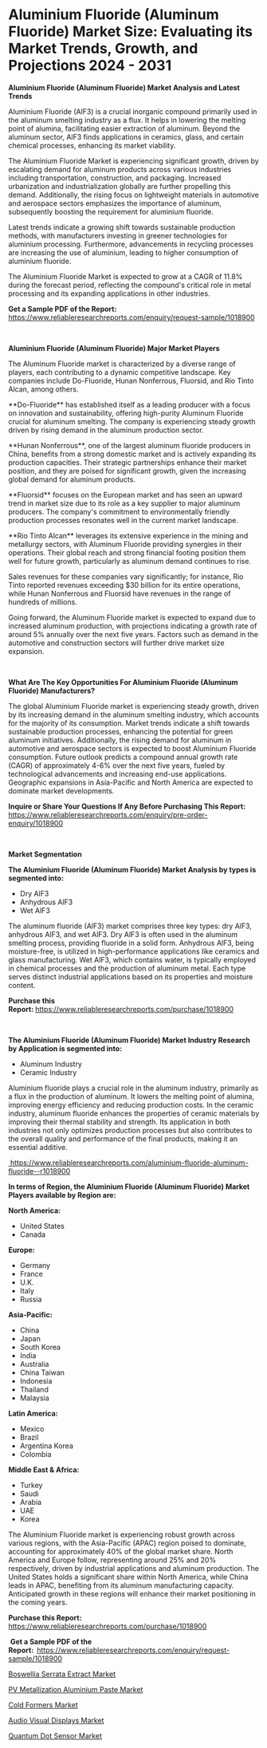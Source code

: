 <p><h1>Aluminium Fluoride (Aluminum Fluoride) Market Size: Evaluating its Market Trends, Growth, and Projections 2024 - 2031</h1></p><p><strong>Aluminium Fluoride (Aluminum Fluoride) Market Analysis and Latest Trends</strong></p>
<p><p>Aluminium Fluoride (AlF3) is a crucial inorganic compound primarily used in the aluminum smelting industry as a flux. It helps in lowering the melting point of alumina, facilitating easier extraction of aluminum. Beyond the aluminum sector, AlF3 finds applications in ceramics, glass, and certain chemical processes, enhancing its market viability.</p><p>The Aluminium Fluoride Market is experiencing significant growth, driven by escalating demand for aluminum products across various industries including transportation, construction, and packaging. Increased urbanization and industrialization globally are further propelling this demand. Additionally, the rising focus on lightweight materials in automotive and aerospace sectors emphasizes the importance of aluminum, subsequently boosting the requirement for aluminium fluoride.</p><p>Latest trends indicate a growing shift towards sustainable production methods, with manufacturers investing in greener technologies for aluminium processing. Furthermore, advancements in recycling processes are increasing the use of aluminium, leading to higher consumption of aluminium fluoride. </p><p>The Aluminium Fluoride Market is expected to grow at a CAGR of 11.8% during the forecast period, reflecting the compound's critical role in metal processing and its expanding applications in other industries.</p></p>
<p><strong>Get a Sample PDF of the Report:&nbsp;</strong> <a href="https://www.reliableresearchreports.com/enquiry/request-sample/1018900">https://www.reliableresearchreports.com/enquiry/request-sample/1018900</a></p>
<p>&nbsp;</p>
<p><strong>Aluminium Fluoride (Aluminum Fluoride) Major Market Players</strong></p>
<p><p>The Aluminum Fluoride market is characterized by a diverse range of players, each contributing to a dynamic competitive landscape. Key companies include Do-Fluoride, Hunan Nonferrous, Fluorsid, and Rio Tinto Alcan, among others.</p><p>**Do-Fluoride** has established itself as a leading producer with a focus on innovation and sustainability, offering high-purity Aluminum Fluoride crucial for aluminum smelting. The company is experiencing steady growth driven by rising demand in the aluminum production sector.</p><p>**Hunan Nonferrous**, one of the largest aluminum fluoride producers in China, benefits from a strong domestic market and is actively expanding its production capacities. Their strategic partnerships enhance their market position, and they are poised for significant growth, given the increasing global demand for aluminum products.</p><p>**Fluorsid** focuses on the European market and has seen an upward trend in market size due to its role as a key supplier to major aluminum producers. The company's commitment to environmentally friendly production processes resonates well in the current market landscape.</p><p>**Rio Tinto Alcan** leverages its extensive experience in the mining and metallurgy sectors, with Aluminum Fluoride providing synergies in their operations. Their global reach and strong financial footing position them well for future growth, particularly as aluminum demand continues to rise.</p><p>Sales revenues for these companies vary significantly; for instance, Rio Tinto reported revenues exceeding $30 billion for its entire operations, while Hunan Nonferrous and Fluorsid have revenues in the range of hundreds of millions.</p><p>Going forward, the Aluminum Fluoride market is expected to expand due to increased aluminum production, with projections indicating a growth rate of around 5% annually over the next five years. Factors such as demand in the automotive and construction sectors will further drive market size expansion.</p></p>
<p>&nbsp;</p>
<p><strong>What Are The Key Opportunities For Aluminium Fluoride (Aluminum Fluoride) Manufacturers?</strong></p>
<p><p>The global Aluminium Fluoride market is experiencing steady growth, driven by its increasing demand in the aluminum smelting industry, which accounts for the majority of its consumption. Market trends indicate a shift towards sustainable production processes, enhancing the potential for green aluminum initiatives. Additionally, the rising demand for aluminum in automotive and aerospace sectors is expected to boost Aluminium Fluoride consumption. Future outlook predicts a compound annual growth rate (CAGR) of approximately 4-6% over the next five years, fueled by technological advancements and increasing end-use applications. Geographic expansions in Asia-Pacific and North America are expected to dominate market developments.</p></p>
<p><strong>Inquire or Share Your Questions If Any Before Purchasing This Report:</strong> <a href="https://www.reliableresearchreports.com/enquiry/pre-order-enquiry/1018900">https://www.reliableresearchreports.com/enquiry/pre-order-enquiry/1018900</a></p>
<p>&nbsp;</p>
<p><strong>Market Segmentation</strong></p>
<p><strong>The Aluminium Fluoride (Aluminum Fluoride) Market Analysis by types is segmented into:</strong></p>
<p><ul><li>Dry AlF3</li><li>Anhydrous AlF3</li><li>Wet AlF3</li></ul></p>
<p><p>The aluminum fluoride (AlF3) market comprises three key types: dry AlF3, anhydrous AlF3, and wet AlF3. Dry AlF3 is often used in the aluminum smelting process, providing fluoride in a solid form. Anhydrous AlF3, being moisture-free, is utilized in high-performance applications like ceramics and glass manufacturing. Wet AlF3, which contains water, is typically employed in chemical processes and the production of aluminum metal. Each type serves distinct industrial applications based on its properties and moisture content.</p></p>
<p><strong>Purchase this Report:&nbsp;</strong><a href="https://www.reliableresearchreports.com/purchase/1018900">https://www.reliableresearchreports.com/purchase/1018900</a></p>
<p>&nbsp;</p>
<p><strong>The Aluminium Fluoride (Aluminum Fluoride) Market Industry Research by Application is segmented into:</strong></p>
<p><ul><li>Aluminum Industry</li><li>Ceramic Industry</li></ul></p>
<p><p>Aluminium fluoride plays a crucial role in the aluminum industry, primarily as a flux in the production of aluminum. It lowers the melting point of alumina, improving energy efficiency and reducing production costs. In the ceramic industry, aluminum fluoride enhances the properties of ceramic materials by improving their thermal stability and strength. Its application in both industries not only optimizes production processes but also contributes to the overall quality and performance of the final products, making it an essential additive.</p></p>
<p><a href="https://www.reliableresearchreports.com/aluminium-fluoride-aluminum-fluoride--r1018900">&nbsp;https://www.reliableresearchreports.com/aluminium-fluoride-aluminum-fluoride--r1018900</a></p>
<p><strong>In terms of Region, the Aluminium Fluoride (Aluminum Fluoride) Market Players available by Region are:</strong></p>
<p>
    <p> <strong> North America: </strong>
        <ul>
            <li>United States</li>
            <li>Canada</li>
        </ul>
        </p> 
    <p> <strong> Europe: </strong>
        <ul>
            <li>Germany</li>
            <li>France</li>
            <li>U.K.</li>
            <li>Italy</li>
            <li>Russia</li>
        </ul>
        </p> 
    <p> <strong> Asia-Pacific: </strong>
        <ul>
            <li>China</li>
            <li>Japan</li>
            <li>South Korea</li>
            <li>India</li>
            <li>Australia</li>
            <li>China Taiwan</li>
            <li>Indonesia</li>
            <li>Thailand</li>
            <li>Malaysia</li>
        </ul>
        </p> 
    <p> <strong> Latin America: </strong>
        <ul>
            <li>Mexico</li>
            <li>Brazil</li>
            <li>Argentina Korea</li>
            <li>Colombia</li>
        </ul>
        </p> 
    <p> <strong> Middle East & Africa: </strong>
        <ul>
            <li>Turkey</li>
            <li>Saudi</li>
            <li>Arabia</li>
            <li>UAE</li>
            <li>Korea</li>
        </ul>
    </p>
    </p>
<p><p>The Aluminium Fluoride market is experiencing robust growth across various regions, with the Asia-Pacific (APAC) region poised to dominate, accounting for approximately 40% of the global market share. North America and Europe follow, representing around 25% and 20% respectively, driven by industrial applications and aluminum production. The United States holds a significant share within North America, while China leads in APAC, benefiting from its aluminum manufacturing capacity. Anticipated growth in these regions will enhance their market positioning in the coming years.</p></p>
<p><strong>Purchase this Report: </strong><a href="https://www.reliableresearchreports.com/purchase/1018900">https://www.reliableresearchreports.com/purchase/1018900</a></p>
<p>&nbsp;<strong>Get a Sample PDF of the Report:&nbsp;&nbsp;</strong><a href="https://www.reliableresearchreports.com/enquiry/request-sample/1018900">https://www.reliableresearchreports.com/enquiry/request-sample/1018900</a></p>
<p><strong></strong></p>
<p><p><a href="https://issuu.com/reportprime-2/docs/boswellia-serrata-extract-market-si_008fecd72b8248">Boswellia Serrata Extract Market</a></p><p><a href="https://github.com/AshikRahman665/Market-Research-Report-List-1/blob/main/pv-metallization-aluminium-paste-market.md">PV Metallization Aluminium Paste Market</a></p><p><a href="https://medium.com/@rachel.payne546456/the-market-study-covers-the-cold-formers-market-across-various-segments-4a5e7df9eb93">Cold Formers Market</a></p><p><a href="https://medium.com/@nancyalvarado586/the-audio-visual-displays-market-is-anticipated-to-experience-significant-growth-with-a-492fcac84422">Audio Visual Displays Market</a></p><p><a href="https://github.com/AfsanaMia652/Market-Research-Report-List-1/blob/main/quantum-dot-sensor-market.md">Quantum Dot Sensor Market</a></p></p>